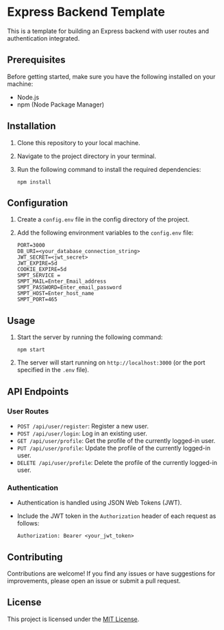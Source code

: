 # Express Backend Template

This is a template for building an Express backend with user routes and authentication integrated.

## Prerequisites

Before getting started, make sure you have the following installed on your machine:

- Node.js
- npm (Node Package Manager)

## Installation

1. Clone this repository to your local machine.
2. Navigate to the project directory in your terminal.
3. Run the following command to install the required dependencies:

    ```shell
    npm install
    ```

## Configuration

1. Create a `config.env` file in the config directory of the project.
2. Add the following environment variables to the `config.env` file:

    ```plaintext
    PORT=3000
    DB_URI=<your_database_connection_string>
    JWT_SECRET=<jwt_secret>
    JWT_EXPIRE=5d
    COOKIE_EXPIRE=5d
    SMPT_SERVICE =
    SMPT_MAIL=Enter_Email_address
    SMPT_PASSWORD=Enter_email_password
    SMPT_HOST=Enter_host_name
    SMPT_PORT=465
    ```

## Usage

1. Start the server by running the following command:

    ```shell
    npm start
    ```

2. The server will start running on `http://localhost:3000` (or the port specified in the `.env` file).

## API Endpoints

### User Routes

- `POST /api/user/register`: Register a new user.
- `POST /api/user/login`: Log in an existing user.
- `GET /api/user/profile`: Get the profile of the currently logged-in user.
- `PUT /api/user/profile`: Update the profile of the currently logged-in user.
- `DELETE /api/user/profile`: Delete the profile of the currently logged-in user.

### Authentication

- Authentication is handled using JSON Web Tokens (JWT).
- Include the JWT token in the `Authorization` header of each request as follows:

  ```plaintext
  Authorization: Bearer <your_jwt_token>
  ```

## Contributing

Contributions are welcome! If you find any issues or have suggestions for improvements, please open an issue or submit a pull request.

## License

This project is licensed under the [MIT License](LICENSE).
